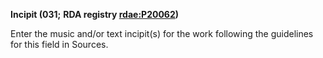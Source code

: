 **Incipit (031;** **RDA registry [rdae:P20062](http://www.rdaregistry.info/Elements/e/#P20062))**

Enter the music and/or text incipit(s) for the work following the guidelines for this field in Sources.